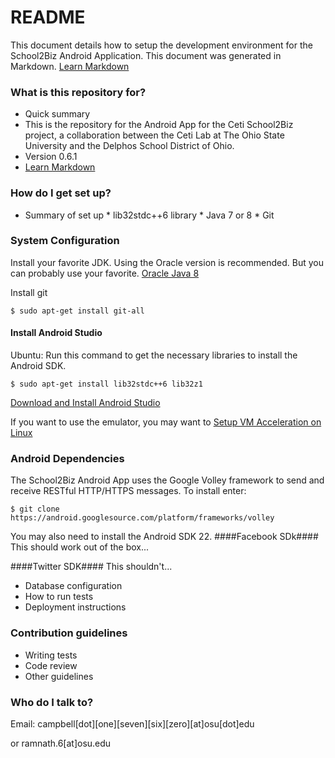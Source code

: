 # README #

This document details how to setup the development environment for the School2Biz Android Application.
This document was generated in Markdown. [Learn Markdown](https://bitbucket.org/tutorials/markdowndemo)

### What is this repository for? ###

* Quick summary
* This is the repository for the Android App for the Ceti School2Biz project, a collaboration between the Ceti Lab at The Ohio State University and the Delphos School District of Ohio.  
* Version 0.6.1
* [Learn Markdown](https://bitbucket.org/tutorials/markdowndemo)

### How do I get set up? ###

* Summary of set up
		* lib32stdc++6 library
		* Java 7 or 8
		* Git

### System Configuration ###
Install your favorite JDK. Using the Oracle version is recommended. But you can probably use your favorite.    [Oracle Java 8](http://www.oracle.com/technetwork/java/javase/downloads/jdk8-downloads-2133151.html)

Install git

`$ sudo apt-get install git-all`

#### Install Android Studio ####
Ubuntu: Run this command to get the necessary libraries to install the Android SDK.

`$ sudo apt-get install lib32stdc++6 lib32z1`

[Download and Install Android Studio](developer.android.com/sdk/index.html)

If you want to use the emulator, you may want to [Setup VM Acceleration on Linux](http://developer.android.com/tools/devices/emulator.html#vm-linux)
### Android Dependencies ###
The School2Biz Android App uses the Google Volley framework to send and receive RESTful HTTP/HTTPS messages.  To install enter:

```
$ git clone https://android.googlesource.com/platform/frameworks/volley
```

You may also need to install the Android SDK 22.
####Facebook SDk####
This should work out of the box...

####Twitter SDK####
This shouldn't...

* Database configuration
* How to run tests
* Deployment instructions

### Contribution guidelines ###

* Writing tests
* Code review
* Other guidelines

### Who do I talk to? ###

Email: campbell[dot][one][seven][six][zero][at]osu[dot]edu

or ramnath.6[at]osu.edu
